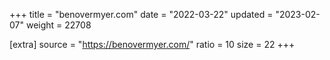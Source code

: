 +++
title = "benovermyer.com"
date = "2022-03-22"
updated = "2023-02-07"
weight = 22708

[extra]
source = "https://benovermyer.com/"
ratio = 10
size = 22
+++
